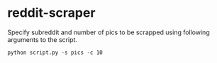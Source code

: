 # reddit-scraper

Specify subreddit and number of pics to be scrapped using following arguments to the script.

```
python script.py -s pics -c 10
```
